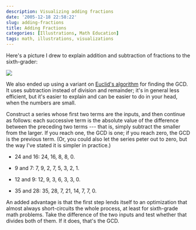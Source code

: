 ```yaml
---
description: Visualizing adding fractions
date: '2005-12-18 22:58:22'
slug: adding-fractions
title: Adding Fractions
categories: [Illustrations, Math Education]
tags: math, illustrations, visualizations
---
```


Here's a picture I drew to explain addition and subtraction of fractions to the sixth-grader:

![](http://images.osteele.com/2005/3div4-2div3.jpg)

<!-- more -->

We also ended up using a variant on [Euclid's algorithm](http://en.wikipedia.org/wiki/Euclidean_algorithm) for finding the GCD.  It uses subtraction instead of division and remainder; it's in general less efficient, but it's easier to explain and can be easier to do in your head, when the numbers are small.

Construct a series whose first two terms are the inputs, and then continue as follows: each successive term is the absolute value of the difference between the preceding two terms --- that is, simply subtract the smaller from the larger.  If you reach one, the GCD is one; if you reach zero, the GCD is the previous term.  (Or, you could also let the series peter out to zero, but the way I've stated it is simpler in practice.)

* 24 and 16: 24, 16, 8, 8, 0.

* 9 and 7: 7, 9, 2, 7, 5, 3, 2, 1.

* 12 and 9: 12, 9, 3, 6, 3, 3, 0.

* 35 and 28: 35, 28, 7, 21, 14, 7, 7, 0.

An added advantage is that the first step lends itself to an optimization that almost always short-circuits the whole process, at least for sixth-grade math problems.  Take the difference of the two inputs and test whether that divides both of them.  If it does, that's the GCD.
